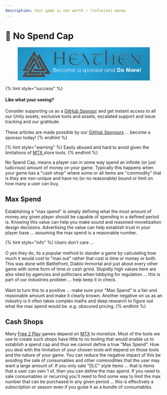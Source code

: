 ```yaml
---
description: Your game is not worth ♾️ (infinite) money
---
```


# 🤔 No Spend Cap

<figure><img src="../../../../../.gitbook/assets/512x128 Sponsor Banner.png" alt="Become a sponsor and Do More"><figcaption></figcaption></figure>

{% hint style="success" %}
#### Like what your seeing?

Consider supporting us as a [GitHub Sponsor](../../../../become-a-sponsor.md) and get instant access to all our Unity assets, exclusive tools and assets, escalated support and issue tracking and our gratitude.\
\
These articles are made possible by our [GitHub Sponsors](https://github.com/sponsors/heathen-engineering) ... become a sponsor today!
{% endhint %}

{% hint style="warning" %}
Easily abused and hard to avoid given the limitations of [MTX ](../vulnerable-practices/microtransactions-mtx.md)store tools.
{% endhint %}

No Spend Cap, means a player can in some way spend an infinite (or just ludicrous) amount of money on your game. Typically this happens when your game has a "cash shop" where some or all items are "commodity" that is they are non-unique and have no (or no reasonable) bound or limit on how many a user can buy.

## Max Spend

Establishing a "max spend" is simply defining what the most amount of money any given player should be capable of spending in a defined period is. Knowing this value can help you make sound and reasoned monetization design decisions. Advertising the value can help establish trust in your player base ... assuming the max spend is a reasonable number.

{% hint style="info" %}
Users don't care ...\
\
O yes they do, its a popular method to slander a game by calculating how much it would cost to "max out" rather that cost is time or money or both. This was done with Battlefront, Diablo Immortal and just about every other game with some form of time or cash grind. Stupidly high values here are also sited by agencies and politicians when lobbying for regulation ... this is part of our industries problem ... help keep it in check.\
\
Want to turn this to a positive ... make sure your "Max Spend" is a fair and reasonable amount and make it clearly known. Another negative on us as an industry is it often takes complex maths and deep research to figure out what the max spend would be .e.g. obscured pricing.
{% endhint %}

## Cash Shops

Many [Free 2 Play](../models/free-to-play.md) games depend on [MTX](../vulnerable-practices/microtransactions-mtx.md) to monetize. Most of the tools we use to create such shops have little to no tooling that would enable us to establish a spend cap and thus we cannot define a true "Max Spend". How you deal with the limitation of your chosen tools will depend on those tools and the nature of your game. You can reduce the negative impact of this be avoiding the sale of consumables and other commodities that the user may want a large amount of. If you only sale "DLC" style items ... that is items that a user can own 1 of, then you can define the max spend. If you need to sale consumables or recurring you'll need to find some way to limit the max number that can be purchased in any given period ... this is effectively a subscription or season even if you guise it as a bundle of consumables.
